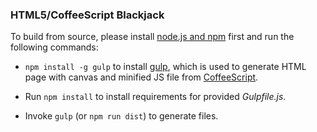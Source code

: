 ### HTML5/CoffeeScript Blackjack

To build from source, please install [node.js and npm](https://docs.npmjs.com/getting-started/installing-node) first and run the following commands:

* `npm install -g gulp` to install [gulp](https://github.com/gulpjs/gulp), which is used to generate HTML page with canvas and minified JS file from [CoffeeScript](http://coffeescript.org).

* Run `npm install` to install requirements for provided *Gulpfile.js*.

* Invoke `gulp` (or `npm run dist`) to generate files.
